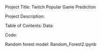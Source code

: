 Project Title:
Twitch Popular Game Prediction

Project Description: 

Table of Contents: 
Data:

Code:

Random forest model: Random_Forest2.ipynb
